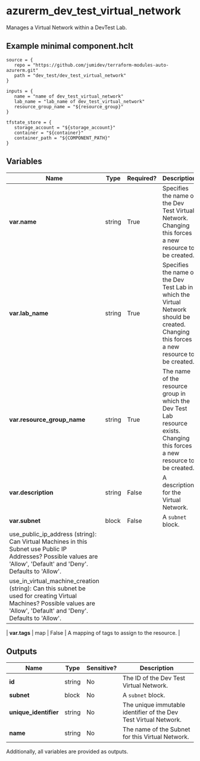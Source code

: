 # azurerm_dev_test_virtual_network

Manages a Virtual Network within a DevTest Lab.

## Example minimal component.hclt

```hcl
source = {
   repo = "https://github.com/jumidev/terraform-modules-auto-azurerm.git" 
   path = "dev_test/dev_test_virtual_network" 
}

inputs = {
   name = "name of dev_test_virtual_network" 
   lab_name = "lab_name of dev_test_virtual_network" 
   resource_group_name = "${resource_group}" 
}

tfstate_store = {
   storage_account = "${storage_account}" 
   container = "${container}" 
   container_path = "${COMPONENT_PATH}" 
}

```

## Variables

| Name | Type | Required? |  Description |
| ---- | ---- | --------- |  ----------- |
| **var.name** | string | True | Specifies the name of the Dev Test Virtual Network. Changing this forces a new resource to be created. | 
| **var.lab_name** | string | True | Specifies the name of the Dev Test Lab in which the Virtual Network should be created. Changing this forces a new resource to be created. | 
| **var.resource_group_name** | string | True | The name of the resource group in which the Dev Test Lab resource exists. Changing this forces a new resource to be created. | 
| **var.description** | string | False | A description for the Virtual Network. | 
| **var.subnet** | block | False | A `subnet` block. | | `subnet` block structure: || 
|   use_public_ip_address (string): Can Virtual Machines in this Subnet use Public IP Addresses? Possible values are 'Allow', 'Default' and 'Deny'. Defaults to 'Allow'. ||
|   use_in_virtual_machine_creation (string): Can this subnet be used for creating Virtual Machines? Possible values are 'Allow', 'Default' and 'Deny'. Defaults to 'Allow'. ||

| **var.tags** | map | False | A mapping of tags to assign to the resource. | 



## Outputs

| Name | Type | Sensitive? | Description |
| ---- | ---- | --------- | --------- |
| **id** | string | No  | The ID of the Dev Test Virtual Network. | 
| **subnet** | block | No  | A `subnet` block. | 
| **unique_identifier** | string | No  | The unique immutable identifier of the Dev Test Virtual Network. | 
| **name** | string | No  | The name of the Subnet for this Virtual Network. | 

Additionally, all variables are provided as outputs.
